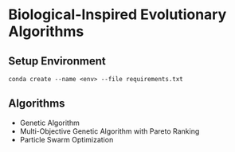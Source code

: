 # Biological-Inspired Evolutionary Algorithms

## Setup Environment
`conda create --name <env> --file requirements.txt`

## Algorithms
* Genetic Algorithm
* Multi-Objective Genetic Algorithm with Pareto Ranking
* Particle Swarm Optimization
